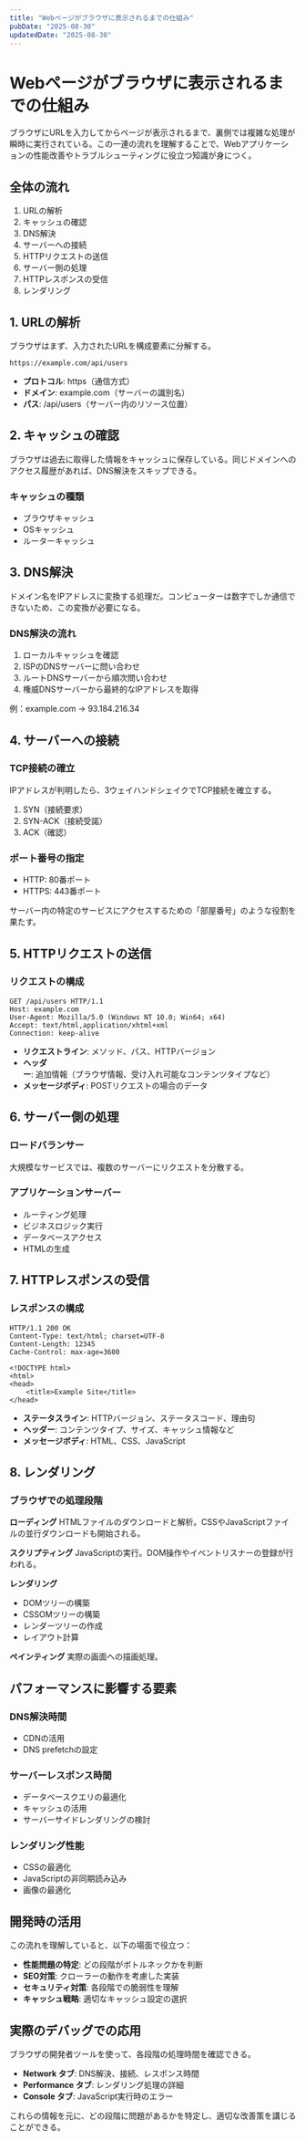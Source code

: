 ```yaml
---
title: "Webページがブラウザに表示されるまでの仕組み"
pubDate: "2025-08-30"
updatedDate: "2025-08-30"
---
```

# Webページがブラウザに表示されるまでの仕組み

ブラウザにURLを入力してからページが表示されるまで、裏側では複雑な処理が瞬時に実行されている。この一連の流れを理解することで、Webアプリケーションの性能改善やトラブルシューティングに役立つ知識が身につく。

## 全体の流れ

1. URLの解析
2. キャッシュの確認
3. DNS解決
4. サーバーへの接続
5. HTTPリクエストの送信
6. サーバー側の処理
7. HTTPレスポンスの受信
8. レンダリング

## 1. URLの解析

ブラウザはまず、入力されたURLを構成要素に分解する。

```plain text
https://example.com/api/users
```

- **プロトコル**: https（通信方式）
- **ドメイン**: example.com（サーバーの識別名）
- **パス**: /api/users（サーバー内のリソース位置）

## 2. キャッシュの確認

ブラウザは過去に取得した情報をキャッシュに保存している。同じドメインへのアクセス履歴があれば、DNS解決をスキップできる。

### キャッシュの種類

- ブラウザキャッシュ
- OSキャッシュ
- ルーターキャッシュ

## 3. DNS解決

ドメイン名をIPアドレスに変換する処理だ。コンピューターは数字でしか通信できないため、この変換が必要になる。

### DNS解決の流れ

1. ローカルキャッシュを確認
2. ISPのDNSサーバーに問い合わせ
3. ルートDNSサーバーから順次問い合わせ
4. 権威DNSサーバーから最終的なIPアドレスを取得

例：example.com → 93.184.216.34

## 4. サーバーへの接続

### TCP接続の確立

IPアドレスが判明したら、3ウェイハンドシェイクでTCP接続を確立する。

1. SYN（接続要求）
2. SYN-ACK（接続受諾）
3. ACK（確認）

### ポート番号の指定

- HTTP: 80番ポート
- HTTPS: 443番ポート

サーバー内の特定のサービスにアクセスするための「部屋番号」のような役割を果たす。

## 5. HTTPリクエストの送信

### リクエストの構成

```plain text
GET /api/users HTTP/1.1
Host: example.com
User-Agent: Mozilla/5.0 (Windows NT 10.0; Win64; x64)
Accept: text/html,application/xhtml+xml
Connection: keep-alive
```

- **リクエストライン**: メソッド、パス、HTTPバージョン
- **ヘッダー**: 追加情報（ブラウザ情報、受け入れ可能なコンテンツタイプなど）
- **メッセージボディ**: POSTリクエストの場合のデータ

## 6. サーバー側の処理

### ロードバランサー

大規模なサービスでは、複数のサーバーにリクエストを分散する。

### アプリケーションサーバー

- ルーティング処理
- ビジネスロジック実行
- データベースアクセス
- HTMLの生成

## 7. HTTPレスポンスの受信

### レスポンスの構成

```plain text
HTTP/1.1 200 OK
Content-Type: text/html; charset=UTF-8
Content-Length: 12345
Cache-Control: max-age=3600

<!DOCTYPE html>
<html>
<head>
    <title>Example Site</title>
</head>
```

- **ステータスライン**: HTTPバージョン、ステータスコード、理由句
- **ヘッダー**: コンテンツタイプ、サイズ、キャッシュ情報など
- **メッセージボディ**: HTML、CSS、JavaScript

## 8. レンダリング

### ブラウザでの処理段階

**ローディング**
HTMLファイルのダウンロードと解析。CSSやJavaScriptファイルの並行ダウンロードも開始される。

**スクリプティング**
JavaScriptの実行。DOM操作やイベントリスナーの登録が行われる。

**レンダリング**

- DOMツリーの構築
- CSSOMツリーの構築
- レンダーツリーの作成
- レイアウト計算

**ペインティング**
実際の画面への描画処理。

## パフォーマンスに影響する要素

### DNS解決時間

- CDNの活用
- DNS prefetchの設定

### サーバーレスポンス時間

- データベースクエリの最適化
- キャッシュの活用
- サーバーサイドレンダリングの検討

### レンダリング性能

- CSSの最適化
- JavaScriptの非同期読み込み
- 画像の最適化

## 開発時の活用

この流れを理解していると、以下の場面で役立つ：

- **性能問題の特定**: どの段階がボトルネックかを判断
- **SEO対策**: クローラーの動作を考慮した実装
- **セキュリティ対策**: 各段階での脆弱性を理解
- **キャッシュ戦略**: 適切なキャッシュ設定の選択

## 実際のデバッグでの応用

ブラウザの開発者ツールを使って、各段階の処理時間を確認できる。

- **Network タブ**: DNS解決、接続、レスポンス時間
- **Performance タブ**: レンダリング処理の詳細
- **Console タブ**: JavaScript実行時のエラー

これらの情報を元に、どの段階に問題があるかを特定し、適切な改善策を講じることができる。